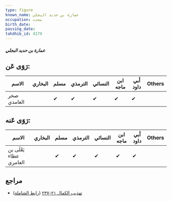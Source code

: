 ```yaml
---
type: figure
known_name: عمارة بن حديد البجلي
occupation: محدث
birth_date:
passing_date:
tahdhib_id: 4179
---
```

##### عمارة بن حديد البجلي

## رَوَى عَن:
| الاسم       | البخاري | مسلم | الترمذي | النسائي | ابن ماجه | أبي داود | Others |
| ----------- | ------- | ---- | ------- | ------- | -------- | -------- | ------ |
| صخر الغامدي |         | ✔    | ✔       | ✔       | ✔        | ✔        |        |
## رَوَى عَنه:
| الاسم                   | البخاري | مسلم | الترمذي | النسائي | ابن ماجه | أبي داود | Others |
| ----------------------- | ------- | ---- | ------- | ------- | -------- | -------- | ------ |
| يَعْلَى بن عطاء العامري |         | ✔    | ✔       | ✔       | ✔        | ✔        |        |
## مراجع
- [تهذيب الكمال ٢١-٢٣٧](obsidian://open?vault=Tahdhib-al-Kamal&file=Figures/٤١٧٩-عمارة%20بن%20حديد%20البجلي) ([رابط الشاملة](https://shamela.ws/book/3722/10884))